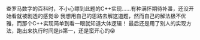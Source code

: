 查罗马数字的百科时，不小心瞟到此题的C++实现……有种满怀期待补番，还没开始看就被剧透的感觉:tired_face:
我想用自己的思路去解这道题，然而自己的解法极不优雅，而那个C++实现简单到看一眼就知道大体逻辑！
最后还是用了别人的实现方法，跑出来执行时间是js第一，还是蛮开心的:stuck_out_tongue_closed_eyes:
